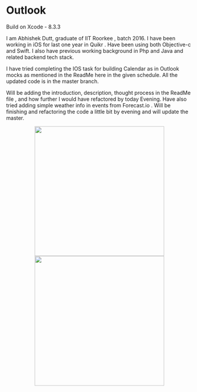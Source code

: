 # Outlook

Build on Xcode - 8.3.3

I am Abhishek Dutt, graduate of IIT Roorkee , batch 2016. 
I have been working in iOS for last one year in Quikr . Have been using both Objective-c and Swift. I also have previous working background in Php and Java and related backend tech stack.

I have tried completing the IOS task for building Calendar as in Outlook mocks as mentioned in the ReadMe here in the given schedule.
All the updated code is in the master branch.

Will be adding the introduction, description, thought process in the ReadMe file , and how further I would have refactored by today Evening. 
Have also tried adding simple weather info in events from Forecast.io .
Will be finishing and refactoring the code a little bit by evening and will update the master.

<p align="center">
  <img src="https://user-images.githubusercontent.com/6864402/30432586-bc3563bc-997f-11e7-9abb-493cfee1dd8d.jpg" width="350"/>
  <img src="https://user-images.githubusercontent.com/6864402/30432585-bc2f9702-997f-11e7-9f49-83d86f3fab7f.jpg" width="350"/>
</p>
